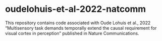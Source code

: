 # oudelohuis-et-al-2022-natcomm
This repository contains code associated with Oude Lohuis et al., 2022 “Multisensory task demands temporally extend the causal requirement for visual cortex in perception” published in Nature Communications.
